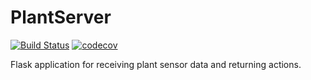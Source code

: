 # PlantServer

[![Build Status](https://travis-ci.org/wardweistra/plantserver.svg?branch=master)](https://travis-ci.org/wardweistra/plantserver)
[![codecov](https://codecov.io/gh/wardweistra/plantserver/branch/master/graph/badge.svg)](https://codecov.io/gh/wardweistra/plantserver)

Flask application for receiving plant sensor data and returning actions.
